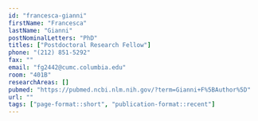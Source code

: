 ```yaml
---
id: "francesca-gianni"
firstName: "Francesca"
lastName: "Gianni"
postNominalLetters: "PhD"
titles: ["Postdoctoral Research Fellow"]
phone: "(212) 851-5292"
fax: ""
email: "fg2442@cumc.columbia.edu"
room: "401B"
researchAreas: []
pubmed: "https://pubmed.ncbi.nlm.nih.gov/?term=Gianni+F%5BAuthor%5D"
url: ""
tags: ["page-format::short", "publication-format::recent"]
---
```


